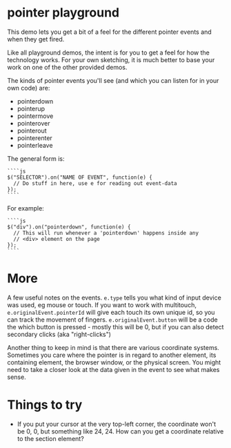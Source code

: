 # pointer playground

This demo lets you get a bit of a feel for the different pointer events and when they get fired.

Like all playground demos, the intent is for you to get a feel for how the technology works. For your own sketching, it is much better to base your work on one of the other provided demos.

The kinds of pointer events you'll see (and which you can listen for in your own code) are:
- pointerdown
- pointerup
- pointermove
- pointerover
- pointerout
- pointerenter
- pointerleave

The general form is:

    ````js
    $("SELECTOR").on("NAME OF EVENT", function(e) {
      // Do stuff in here, use e for reading out event-data
    });
    ````

For example:

    ````js
    $("div").on("pointerdown", function(e) {
      // This will run whenever a 'pointerdown' happens inside any
      // <div> element on the page
    });
    ````

# More

A few useful notes on the events.  `e.type` tells you what kind of input device was used, eg mouse or touch. If you want to work with multitouch, `e.originalEvent.pointerId` will give each touch its own unique id, so you can track the movement of fingers. `e.originalEvent.button` will be a code the which button is pressed - mostly this will be 0, but if you can also detect secondary clicks (aka "right-clicks")

Another thing to keep in mind is that there are various coordinate systems. Sometimes you care where the pointer is in regard to another element, its containing element, the browser window, or the physical screen. You might need to take a closer look at the data given in the event to see what makes sense.

# Things to try

* If you put your cursor at the very top-left corner, the coordinate won't be 0, 0, but something like 24, 24. How can you get a coordinate relative to the section element?




